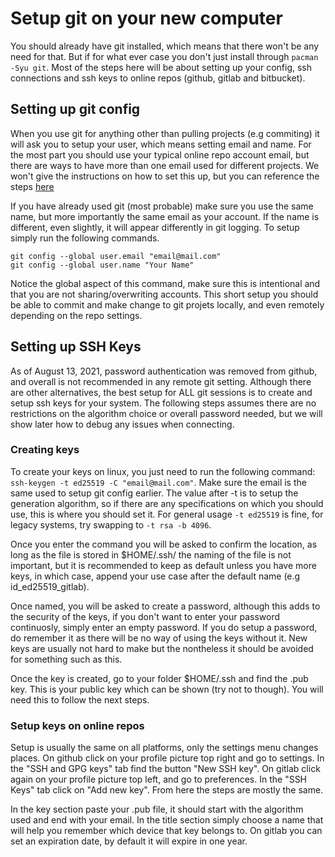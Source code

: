 # Setup git on your new computer

You should already have git installed, which means that there won't be any need for that. But if for what ever case you don't just install through 
`pacman -Syu git`. Most of the steps here will be about setting up your config, ssh connections and ssh keys to online repos (github, gitlab and bitbucket).

## Setting up git config
When you use git for anything other than pulling projects (e.g commiting) it will ask you to setup your user, which means setting email and name. For the most part you should use your typical online repo account email, but there are ways to have more than one email used for different projects. We won't give the instructions on how to set this up, but you can reference the steps [here](https://blog.hao.dev/how-to-use-different-git-emails-for-personal-and-work-repositories-on-the-same-machine)

If you have already used git (most probable) make sure you use the same name, but more importantly the same email as your account. If the name is different, even slightly, it will appear differently in git logging. To setup simply run the following commands.

```
git config --global user.email "email@mail.com"
git config --global user.name "Your Name"
```

Notice the global aspect of this command, make sure this is intentional and that you are not sharing/overwriting accounts. This short setup you should be able to commit and make change to git projets locally, and even remotely depending on the repo settings.

## Setting up SSH Keys
As of August 13, 2021, password authentication was removed from github, and overall is not recommended in any remote git setting. Although there are other alternatives, the best setup for ALL git sessions is to create and setup ssh keys for your system. The following steps assumes there are no restrictions on the algorithm choice or overall password needed, but we will show later how to debug any issues when connecting.

### Creating keys
To create your keys on linux, you just need to run the following command: `ssh-keygen -t ed25519 -C "email@mail.com"`. Make sure the email is the same used to setup git config earlier. The value after -t is to setup the generation algorithm, so if there are any specifications on which you should use, this is where you should set it. For general usage `-t ed25519` is fine, for legacy systems, try swapping to `-t rsa -b 4096`.

Once you enter the command you will be asked to confirm the location, as long as the file is stored in $HOME/.ssh/ the naming of the file is not important, but it is recommended to keep as default unless you have more keys, in which case, append your use case after the default name (e.g id_ed25519_gitlab).

Once named, you will be asked to create a password, although this adds to the security of the keys, if you don't want to enter your password continuosly, simply enter an empty password. If you do setup a password, do remember it as there will be no way of using the keys without it. New keys are usually not hard to make but the nontheless it should be avoided for something such as this.

Once the key is created, go to your folder $HOME/.ssh and find the .pub key. This is your public key which can be shown (try not to though). You will need this to follow the next steps.

### Setup keys on online repos
Setup is usually the same on all platforms, only the settings menu changes places. On github click on your profile picture top right and go to settings. In the "SSH and GPG keys" tab find the button "New SSH key". On gitlab click again on your profile picture top left, and go to preferences. In the "SSH Keys" tab click on "Add new key". From here the steps are mostly the same.

In the key section paste your .pub file, it should start with the algorithm used and end with your email. In the title section simply choose a name that will help you remember which device that key belongs to. On gitlab you can set an expiration date, by default it will expire in one year.
